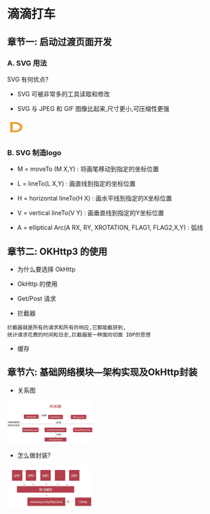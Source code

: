 # 滴滴打车

## 章节一: 启动过渡页面开发
### A. SVG 用法
SVG 有何优点?
- SVG 可被非常多的工具读取和修改

- SVG 与 JPEG 和 GIF 图像比起来,尺寸更小,可压缩性更强

 <img src="./doc/icon_logo.png" width="40" height="40" />
   
### B. SVG 制造logo
- M = moveTo (M X,Y) : 将画笔移动到指定的坐标位置

- L = lineTo(L X,Y) : 画直线到指定的坐标位置

- H = horizontal lineTo(H X) : 画水平线到指定的X坐标位置

- V = vertical lineTo(V Y) : 画垂直线到指定的Y坐标位置

- A = elliptical Arc(A RX, RY, XROTATION, FLAG1, FLAG2,X,Y) : 弧线



## 章节二: OKHttp3 的使用

- 为什么要选择 OkHttp

- OkHttp 的使用

- Get/Post 请求

- 拦截器
```
拦截器就是所有的请求和所有的响应,它都能截获到,
统计请求花费的时间和日志,拦截器是一种面向切面 IOP的思想
```
- 缓存


## 章节六: 基础网络模块—架构实现及OkHttp封装
 - 关系图
 
 <img src="./doc/net-relation.png" width="200" height="100" />
 
 - 怎么做封装?
 
 <img src="./doc/baseOkHttp.png" width="200" height="100" />



